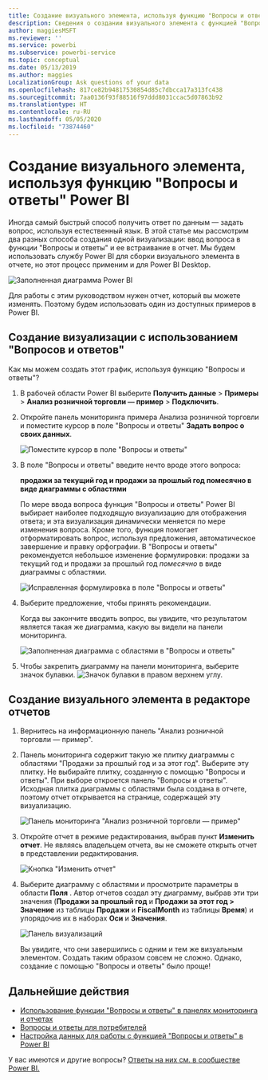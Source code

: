 ```yaml
---
title: Создание визуального элемента, используя функцию "Вопросы и ответы" Power BI
description: Сведения о создании визуального элемента с функцией "Вопросы и ответы" Power BI, используя пример Анализа розничной торговли
author: maggiesMSFT
ms.reviewer: ''
ms.service: powerbi
ms.subservice: powerbi-service
ms.topic: conceptual
ms.date: 05/13/2019
ms.author: maggies
LocalizationGroup: Ask questions of your data
ms.openlocfilehash: 817ce82b94817530854d85c7dbcca17a313fc438
ms.sourcegitcommit: 7aa0136f93f88516f97ddd8031ccac5d07863b92
ms.translationtype: HT
ms.contentlocale: ru-RU
ms.lasthandoff: 05/05/2020
ms.locfileid: "73874460"
---
```

# <a name="create-a-visual-with-power-bi-qa"></a>Создание визуального элемента, используя функцию "Вопросы и ответы" Power BI

Иногда самый быстрый способ получить ответ по данным — задать вопрос, используя естественный язык.  В этой статье мы рассмотрим два разных способа создания одной визуализации: ввод вопроса в функции "Вопросы и ответы" и ее встраивание в отчет. Мы будем использовать службу Power BI для сборки визуального элемента в отчете, но этот процесс применим и для Power BI Desktop.

![Заполненная диаграмма Power BI](media/power-bi-visualization-introduction-to-q-and-a/power-bi-qna-create-visual.png)

Для работы с этим руководством нужен отчет, который вы можете изменять. Поэтому будем использовать один из доступных примеров в Power BI.

## <a name="create-a-visual-with-qa"></a>Создание визуализации с использованием "Вопросов и ответов"

Как мы можем создать этот график, используя функцию "Вопросы и ответы"?

1. В рабочей области Power BI выберите **Получить данные** \> **Примеры** \> **Анализ розничной торговли — пример** > **Подключить**.

1. Откройте панель мониторинга примера Анализа розничной торговли и поместите курсор в поле "Вопросы и ответы" **Задать вопрос о своих данных**.

    ![Поместите курсор в поле "Вопросы и ответы"](media/power-bi-visualization-introduction-to-q-and-a/power-bi-qna-cursor-in-qna-box.png)

2. В поле "Вопросы и ответы" введите нечто вроде этого вопроса:
   
    **продажи за текущий год и продажи за прошлый год помесячно в виде диаграммы с областями**
   
    По мере ввода вопроса функция "Вопросы и ответы" Power BI выбирает наиболее подходящую визуализацию для отображения ответа; и эта визуализация динамически меняется по мере изменения вопроса. Кроме того, функция помогает отформатировать вопрос, используя предложения, автоматическое завершение и правку орфографии. В "Вопросы и ответы" рекомендуется небольшое изменение формулировки: продажи за текущий год и продажи за прошлый год *помесячно* в виде диаграммы с областями.  

    ![Исправленная формулировка в поле "Вопросы и ответы"](media/power-bi-visualization-introduction-to-q-and-a/power-bi-qna-corrected-create-filled-chart.png)

4. Выберите предложение, чтобы принять рекомендации. 
   
   Когда вы закончите вводить вопрос, вы увидите, что результатом является такая же диаграмма, какую вы видели на панели мониторинга.
   
   ![Заполненная диаграмма с областями в "Вопросы и ответы"](media/power-bi-visualization-introduction-to-q-and-a/power-bi-qna-create-filled-chart.png)

4. Чтобы закрепить диаграмму на панели мониторинга, выберите значок булавки. ![Значок булавки](media/power-bi-visualization-introduction-to-q-and-a/pinnooutline.png) в правом верхнем углу.

## <a name="create-a-visual-in-the-report-editor"></a>Создание визуального элемента в редакторе отчетов

1. Вернитесь на информационную панель "Анализ розничной торговли — пример".
   
2. Панель мониторинга содержит такую же плитку диаграммы с областями "Продажи за прошлый год и за этот год".  Выберите эту плитку. Не выбирайте плитку, созданную с помощью "Вопросы и ответы". При выборе откроется панель "Вопросы и ответы". Исходная плитка диаграммы с областями была создана в отчете, поэтому отчет открывается на странице, содержащей эту визуализацию.

    ![Панель мониторинга "Анализ розничной торговли — пример"](media/power-bi-visualization-introduction-to-q-and-a/power-bi-dashboard.png)

1. Откройте отчет в режиме редактирования, выбрав пункт **Изменить отчет**.  Не являясь владельцем отчета, вы не сможете открыть отчет в представлении редактирования.
   
    ![Кнопка "Изменить отчет"](media/power-bi-visualization-introduction-to-q-and-a/power-bi-edit-report.png)
4. Выберите диаграмму с областями и просмотрите параметры в области **Поля** .  Автор отчетов создал эту диаграмму, выбрав эти три значения (**Продажи за прошлый год** и **Продажи за этот год > Значение** из таблицы **Продажи** и **FiscalMonth** из таблицы **Время**) и упорядочив их в наборах **Оси** и **Значения**.
   
    ![Панель визуализаций](media/power-bi-visualization-introduction-to-q-and-a/gnatutorial_3-new.png)

    Вы увидите, что они завершились с одним и тем же визуальным элементом. Создать таким образом совсем не сложно. Однако, создание с помощью "Вопросы и ответы" было проще!

## <a name="next-steps"></a>Дальнейшие действия

- [Использование функции "Вопросы и ответы" в панелях мониторинга и отчетах](power-bi-tutorial-q-and-a.md)  
- [Вопросы и ответы для потребителей](consumer/end-user-q-and-a.md)
- [Настройка данных для работы с функцией "Вопросы и ответы" в Power BI](service-prepare-data-for-q-and-a.md)

У вас имеются и другие вопросы? [Ответы на них см. в сообществе Power BI.](https://community.powerbi.com/)

